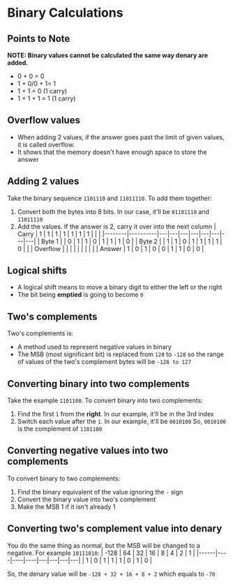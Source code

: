 # Binary Calculations

## Points to Note
**NOTE: Binary values cannot be calculated the same way denary are added.**
- 0 + 0 = 0
- 1 + 0/0 + 1= 1
- 1 + 1 = 0 (1 carry)
- 1 + 1 + 1 = 1 (1 carry)

## Overflow values
- When adding 2 values, if the answer goes past the limit of given values, it is called overflow.
- It shows that the memory doesn't have enough space to store the answer

## Adding 2 values
Take the binary sequence `1101110` and `11011110`. To add them together:
1. Convert both the bytes into 8 bits. In our case, it'll be `01101110` and `11011110`
2. Add the values. If the answer is 2, carry it over into the next column
|  Carry |     1    | 1 | 1 | 1 | 1 | 1 | 1 |   |   |
|--------|----------|---|---|---|---|---|---|---|---|
| Byte 1 |          | 0 | 1 | 1 | 0 | 1 | 1 | 1 | 0 |
| Byte 2 |          | 1 | 1 | 0 | 1 | 1 | 1 | 1 | 0 |
|        | Overflow |   |   |   |   |   |   |   |   |
| Answer | 1 | 0 | 1 | 0 | 0 | 1 | 1 | 0 | 0 |

## Logical shifts
- A logical shift means to move a binary digit to either the left or the right
- The bit being **emptied** is going to become `0`

## Two's complements
Two's complements is:
- A method used to represent negative values in binary
- The MSB (most significant bit) is replaced from `128` to `-128` so the range of values of the two's complement bytes will be `-128 to 127`

## Converting binary into two complements
Take the example `1101100`. To convert binary into two complements:
1. Find the first `1` from the **right**. In our example, it'll be in the 3rd index
2. Switch each value after the `1`. In our example, it'll be `0010100` 
So, `0010100` is the complement of `1101100`

## Converting negative values into two complements
To convert binary to two complements:
1. Find the binary equivalent of the value ignoring the `-` sign
2. Convert the binary value into two's complement
3. Make the MSB 1 if it isn't already 1

## Converting two's complement value into denary
You do the same thing as normal, but the MSB will be changed to a negative.
For example `10111010`:
| -128 | 64 | 32 | 16 | 8 | 4 | 2 | 1 |
|------|----|----|----|---|---|---|---|
|   1  |  0 | 1  | 1  | 1 | 0 | 1 | 0 |

So, the denary value will be `-128 + 32 + 16 + 8 + 2` which equals to `-70`
